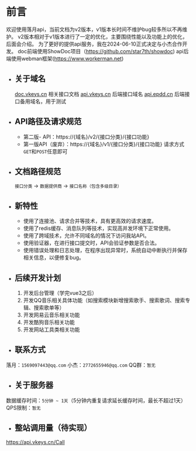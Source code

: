 
# 前言
  欢迎使用落月api，当前文档为v2版本，v1版本长时间不维护bug较多所以不再维护。
  v2版本相对于v1版本进行了一定的优化，主要围绕性能以及功能上的优化，后面会介绍。
  为了更好的提供api服务，我在2024-06-10正式决定与小杰合作开发。
  doc前端使用ShowDoc项目（https://github.com/star7th/showdoc)
  api后端使用webman框架(https://www.workerman.net)

- ## 关于域名
  [doc.vkeys.cn](https://doc.vkeys.cn "doc.vkeys.cn") 相关接口文档
  [api.vkeys.cn](https://api.vkeys.cn "api.vkeys.cn") 后端接口域名
  [api.epdd.cn](https://api.epdd.cn "api.vkeys.cn") 后端接口备用域名，用于测试

- ## API路径及请求规范
   - 第二版- API：https://{域名}/v2/{接口分类}/{接口功能}
   - 第一版API（废弃）：https://{域名}/v1/{接口分类}/{接口功能}
  请求方式`GET`和`POST`任意即可

- ## 文档路径规范
   `接口分类` -> `数据提供商` -> `接口名称（包含多级目录）`

- ## 新特性
  - 使用了连接池、请求合并等技术，具有更高效的请求速度。
  - 使用了redis缓存、消息队列等技术，实现高并发环境下正常使用。
  - 使用了跨域技术，允许不同域名的情况下访问我站API。
  - 使用验证器，在进行接口提交时，API会验证参数是否合法。
  - 使用错误处理和日志处理，在程序出现异常时，系统自动中断执行并保存相关信息，以便修复bug。

- ## 后续开发计划
  1. 开发后台管理（学完vue3之后）
  2. 开发QQ音乐相关具体功能（如搜索模块新增搜索歌手、搜索歌词、搜索专辑、搜索歌单等）
  3. 开发网易云音乐相关功能
  4. 开发酷狗音乐相关功能
  5. 开发网站工具类相关功能

- ##  联系方式
 落月：`1569097443@qq.com`
 小杰：`2772655946@qq.com`
 QQ群：`暂无`
 
- ## 关于服务器
 数据缓存时间：`5分钟 ~ 1天`（5分钟内重复请求延长缓存时间，最长不超过1天）
 QPS限制：`暂无`


- ##  整站调用量（待实现）
https://api.vkeys.cn/Call
